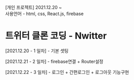<p>[개인 프로젝트] 2021.12.20 ~
</br>사용언어 - html, css, React.js, firebase </p>

<h1>트위터 클론 코딩 - Nwitter</h1>
<p>[2021.12.20 - 1 일차] - 기본 셋팅</p>
<p>[2021.12.21 - 2 일차] - firebase연결 + Router설정</p>
<p>[2021.12.22 - 3 일차] - 로그인 + 간편로그인 + 로그아웃 기능구현</p>
